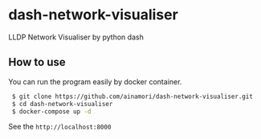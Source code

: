 # dash-network-visualiser

LLDP Network Visualiser by python dash

## How to use

You can run the program easily by docker container.

```bash
 $ git clone https://github.com/ainamori/dash-network-visualiser.git
 $ cd dash-network-visualiser
 $ docker-compose up -d
```

See the `http://localhost:8000`
